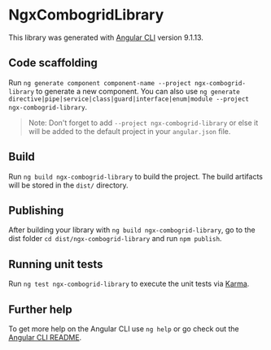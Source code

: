 # NgxCombogridLibrary

This library was generated with [Angular CLI](https://github.com/angular/angular-cli) version 9.1.13.

## Code scaffolding

Run `ng generate component component-name --project ngx-combogrid-library` to generate a new component. You can also use `ng generate directive|pipe|service|class|guard|interface|enum|module --project ngx-combogrid-library`.
> Note: Don't forget to add `--project ngx-combogrid-library` or else it will be added to the default project in your `angular.json` file. 

## Build

Run `ng build ngx-combogrid-library` to build the project. The build artifacts will be stored in the `dist/` directory.

## Publishing

After building your library with `ng build ngx-combogrid-library`, go to the dist folder `cd dist/ngx-combogrid-library` and run `npm publish`.

## Running unit tests

Run `ng test ngx-combogrid-library` to execute the unit tests via [Karma](https://karma-runner.github.io).

## Further help

To get more help on the Angular CLI use `ng help` or go check out the [Angular CLI README](https://github.com/angular/angular-cli/blob/master/README.md).
